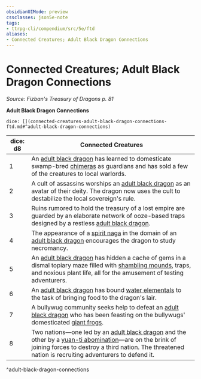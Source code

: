 ```yaml
---
obsidianUIMode: preview
cssclasses: json5e-note
tags:
- ttrpg-cli/compendium/src/5e/ftd
aliases:
- Connected Creatures; Adult Black Dragon Connections
---
```

# Connected Creatures; Adult Black Dragon Connections
*Source: Fizban's Treasury of Dragons p. 81* 

**Adult Black Dragon Connections**

`dice: [](connected-creatures-adult-black-dragon-connections-ftd.md#^adult-black-dragon-connections)`

| dice: d8 | Connected Creatures |
|----------|---------------------|
| 1 | An [adult black dragon](Інструменти%20ДМ/CLI/bestiary/dragon/adult-black-dragon-xmm.md) has learned to domesticate swamp-bred [chimeras](Інструменти%20ДМ/CLI/bestiary/monstrosity/chimera-xmm.md) as guardians and has sold a few of the creatures to local warlords. |
| 2 | A cult of assassins worships an [adult black dragon](Інструменти%20ДМ/CLI/bestiary/dragon/adult-black-dragon-xmm.md) as an avatar of their deity. The dragon now uses the cult to destabilize the local sovereign's rule. |
| 3 | Ruins rumored to hold the treasury of a lost empire are guarded by an elaborate network of ooze-based traps designed by a restless [adult black dragon](Інструменти%20ДМ/CLI/bestiary/dragon/adult-black-dragon-xmm.md). |
| 4 | The appearance of a [spirit naga](Інструменти%20ДМ/CLI/bestiary/fiend/spirit-naga-xmm.md) in the domain of an [adult black dragon](Інструменти%20ДМ/CLI/bestiary/dragon/adult-black-dragon-xmm.md) encourages the dragon to study necromancy. |
| 5 | An [adult black dragon](Інструменти%20ДМ/CLI/bestiary/dragon/adult-black-dragon-xmm.md) has hidden a cache of gems in a dismal topiary maze filled with [shambling mounds](Інструменти%20ДМ/CLI/bestiary/plant/shambling-mound-xmm.md), traps, and noxious plant life, all for the amusement of testing adventurers. |
| 6 | An [adult black dragon](Інструменти%20ДМ/CLI/bestiary/dragon/adult-black-dragon-xmm.md) has bound [water elementals](Інструменти%20ДМ/CLI/bestiary/elemental/water-elemental-xmm.md) to the task of bringing food to the dragon's lair. |
| 7 | A bullywug community seeks help to defeat an [adult black dragon](Інструменти%20ДМ/CLI/bestiary/dragon/adult-black-dragon-xmm.md) who has been feasting on the bullywugs' domesticated [giant frogs](Інструменти%20ДМ/CLI/bestiary/beast/giant-frog-xmm.md). |
| 8 | Two nations—one led by an [adult black dragon](Інструменти%20ДМ/CLI/bestiary/dragon/adult-black-dragon-xmm.md) and the other by a [yuan-ti abomination](Інструменти%20ДМ/CLI/bestiary/monstrosity/yuan-ti-abomination-xmm.md)—are on the brink of joining forces to destroy a third nation. The threatened nation is recruiting adventurers to defend it. |
^adult-black-dragon-connections